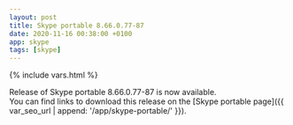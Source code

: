 ```yaml
---
layout: post
title: Skype portable 8.66.0.77-87
date: 2020-11-16 00:38:00 +0100
app: skype
tags: [skype]
---
```

{% include vars.html %}

Release of Skype portable 8.66.0.77-87 is now available.<br />
You can find links to download this release on the [Skype portable page]({{ var_seo_url | append: '/app/skype-portable/' }}).
